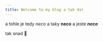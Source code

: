 ```yaml
---
title: Welcome to my blog a tak dal
---
```


a tohle je tedy *neco* a taky __neco__ a jeste _**neco**_

tak snad 🧮
